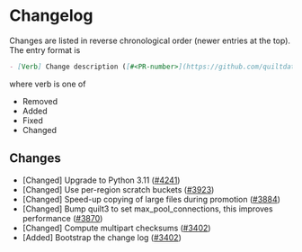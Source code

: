 # Changelog

Changes are listed in reverse chronological order (newer entries at the top).
The entry format is

```markdown
- [Verb] Change description ([#<PR-number>](https://github.com/quiltdata/quilt/pull/<PR-number>))
```

where verb is one of

- Removed
- Added
- Fixed
- Changed

## Changes

- [Changed] Upgrade to Python 3.11 ([#4241](https://github.com/quiltdata/quilt/pull/4241))
- [Changed] Use per-region scratch buckets ([#3923](https://github.com/quiltdata/quilt/pull/3923))
- [Changed] Speed-up copying of large files during promotion ([#3884](https://github.com/quiltdata/quilt/pull/3884))
- [Changed] Bump quilt3 to set max_pool_connections, this improves performance ([#3870](https://github.com/quiltdata/quilt/pull/3870))
- [Changed] Compute multipart checksums ([#3402](https://github.com/quiltdata/quilt/pull/3402))
- [Added] Bootstrap the change log ([#3402](https://github.com/quiltdata/quilt/pull/3402))
